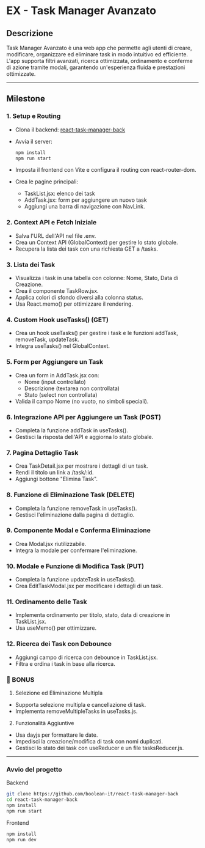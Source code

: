 # EX - Task Manager Avanzato

## Descrizione
Task Manager Avanzato è una web app che permette agli utenti di creare, modificare, organizzare ed eliminare task in modo intuitivo ed efficiente. L'app supporta filtri avanzati, ricerca ottimizzata, ordinamento e conferme di azione tramite modali, garantendo un'esperienza fluida e prestazioni ottimizzate.

---

## Milestone

### 1. Setup e Routing
- Clona il backend: [react-task-manager-back](https://github.com/boolean-it/react-task-manager-back)
- Avvia il server:
  ```sh
  npm install
  npm run start
  ```

- Imposta il frontend con Vite e configura il routing con react-router-dom.
- Crea le pagine principali:
    - TaskList.jsx: elenco dei task
    - AddTask.jsx: form per aggiungere un nuovo task
    - Aggiungi una barra di navigazione con NavLink.
### 2. Context API e Fetch Iniziale
- Salva l'URL dell'API nel file .env.
- Crea un Context API (GlobalContext) per gestire lo stato globale.
- Recupera la lista dei task con una richiesta GET a /tasks.
### 3. Lista dei Task
- Visualizza i task in una tabella con colonne: Nome, Stato, Data di Creazione.
- Crea il componente TaskRow.jsx.
- Applica colori di sfondo diversi alla colonna status.
- Usa React.memo() per ottimizzare il rendering.
### 4. Custom Hook useTasks() (GET)
- Crea un hook useTasks() per gestire i task e le funzioni addTask, removeTask, updateTask.
- Integra useTasks() nel GlobalContext.
### 5. Form per Aggiungere un Task
- Crea un form in AddTask.jsx con:
    - Nome (input controllato)
    - Descrizione (textarea non controllata)
    - Stato (select non controllata)
- Valida il campo Nome (no vuoto, no simboli speciali).
### 6. Integrazione API per Aggiungere un Task (POST)
- Completa la funzione addTask in useTasks().
- Gestisci la risposta dell'API e aggiorna lo stato globale.
### 7. Pagina Dettaglio Task
- Crea TaskDetail.jsx per mostrare i dettagli di un task.
- Rendi il titolo un link a /task/:id.
- Aggiungi bottone "Elimina Task".
### 8. Funzione di Eliminazione Task (DELETE)
- Completa la funzione removeTask in useTasks().
- Gestisci l'eliminazione dalla pagina di dettaglio.
### 9. Componente Modal e Conferma Eliminazione
- Crea Modal.jsx riutilizzabile.
- Integra la modale per confermare l'eliminazione.
### 10. Modale e Funzione di Modifica Task (PUT)
- Completa la funzione updateTask in useTasks().
- Crea EditTaskModal.jsx per modificare i dettagli di un task.
### 11. Ordinamento delle Task
- Implementa ordinamento per titolo, stato, data di creazione in TaskList.jsx.
- Usa useMemo() per ottimizzare.
### 12. Ricerca dei Task con Debounce
- Aggiungi campo di ricerca con debounce in TaskList.jsx.
- Filtra e ordina i task in base alla ricerca.
### 🎯 BONUS
1. Selezione ed Eliminazione Multipla
- Supporta selezione multipla e cancellazione di task.
- Implementa removeMultipleTasks in useTasks.js.
2. Funzionalità Aggiuntive
- Usa dayjs per formattare le date.
- Impedisci la creazione/modifica di task con nomi duplicati.
- Gestisci lo stato dei task con useReducer e un file tasksReducer.js.
---

### Avvio del progetto

Backend
```sh
git clone https://github.com/boolean-it/react-task-manager-back
cd react-task-manager-back
npm install
npm run start

```
Frontend

```sh
npm install
npm run dev

```